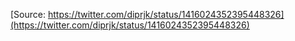 [Source: https://twitter.com/diprjk/status/1416024352395448326](https://twitter.com/diprjk/status/1416024352395448326)